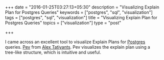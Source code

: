 +++
date = "2016-01-25T03:27:13+05:30"
description = "Visualizing Explain Plan for Postgres Queries"
keywords = ["postgres", "sql", "visualization"]
tags = ["postgres", "sql", "visualization"]
title = "Visualizing Explain Plan for Postgres Queries"
topics = ["visualization"]
type = "post"

+++

I came across an excellent tool to visualize Explain Plans for [Postgres](www.postgresql.org) queries.
[Pev](http://tatiyants.com/pev/#/plans) from [Alex Tatiyants](https://twitter.com/AlexTatiyants). Pev visualizes the explain plan using a tree-like structure, which is intuitive and useful.

